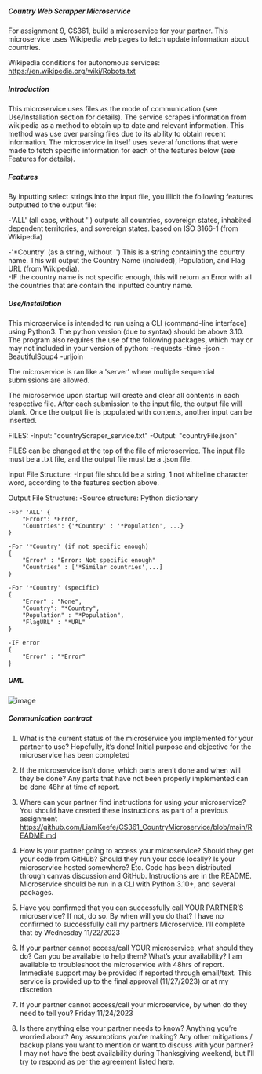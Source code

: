 ##### Country Web Scrapper Microservice 

For assignment 9, CS361, build a microservice for your partner. This microservice uses Wikipedia web pages to fetch update information about countries.  

Wikipedia conditions for autonomous services: https://en.wikipedia.org/wiki/Robots.txt

##### Introduction

This microservice uses files as the mode of communication (see Use/Installation section for details).  The service scrapes information from wikipedia as a method to obtain up to date and relevant information.  This method was use over parsing files due to its ability to obtain recent information.  The microservice in itself uses several functions that were made to fetch specific information for each of the features below (see Features for details).

##### Features

By inputting select strings into the input file, you illicit the following features outputted to the output file:

-'ALL' (all caps, without '') outputs all countries, sovereign states, inhabited dependent territories, and sovereign states. based on ISO 3166-1 (from Wikipedia)

-'*Country' (as a string, without '') This is a string containing the country name.  This will output the Country Name (included), Population, and Flag URL (from Wikipedia).  
    -IF the country name is not specific enough, this will return an Error with all the countries that are contain the inputted country name.

##### Use/Installation

This microservice is intended to run using a CLI (command-line interface) using Python3.  The python version (due to syntax)  should be above 3.10. The program also requires the use of the following packages, which may or may not included in your version of python:
    -requests
    -time
    -json
    -BeautifulSoup4
    -urljoin

The microservice is ran like a 'server' where multiple sequential submissions are allowed.  

The microservice upon startup will create and clear all contents in each respective file. After each submission to the input file, the output file will blank.  Once the output file is populated with contents, another input can be inserted.

FILES:
    -Input: "countryScraper_service.txt"
    -Output: "countryFile.json"

FILES can be changed at the top of the file of microservice.  The input file must be a .txt file, and the output file must be a .json file.  

Input File Structure:
    -Input file should be a string, 1 not whiteline character word, according to the features section above.

Output File Structure:
    -Source structure: Python dictionary
    
    -For 'ALL' {
        "Error": *Error,
        "Countries": {'*Country' : '*Population', ...}        
    }
    
    -For '*Country' (if not specific enough)
    {
        "Error" : "Error: Not specific enough"
        "Countries" : ['*Similar countries',...]
    }
    
    -For '*Country' (specific)
    {
        "Error" : "None",
        "Country": "*Country",
        "Population" : "*Population",
        "FlagURL" : "*URL"
    }
    
    -IF error
    {
        "Error" : "*Error"
    }

##### UML

![image](https://github.com/LiamKeefe/CS361_CountryMicroservice/assets/122354752/52d2555d-0880-4cbf-a135-b195b4d2271c)


##### Communication contract

1.	What is the current status of the microservice you implemented for your partner to use? Hopefully, it’s done!
Initial purpose and objective for the microservice has been completed

2.	If the microservice isn’t done, which parts aren’t done and when will they be done?
Any parts that have not been properly implemented can be done 48hr at time of report.

3.	Where can your partner find instructions for using your microservice? You should have created these instructions as part of a previous assignment
https://github.com/LiamKeefe/CS361_CountryMicroservice/blob/main/README.md

4.	How is your partner going to access your microservice? Should they get your code from GitHub? Should they run your code locally? Is your microservice hosted somewhere? Etc.
Code has been distributed through canvas discussion and GitHub.  Instructions are in the README.  Microservice should be run in a CLI with Python 3.10+, and several packages.


5.	Have you confirmed that you can successfully call YOUR PARTNER’S microservice? If not, do so. By when will you do that?
I have no confirmed to successfully call my partners Microservice.  I’ll complete that by Wednesday 11/22/2023

6.	If your partner cannot access/call YOUR microservice, what should they do? Can you be available to help them? What’s your availability?
I am available to troubleshoot the microservice with 48hrs of report.  Immediate support may be provided if reported through email/text.  This service is provided up to the final approval (11/27/2023) or at my discretion.  

7.	If your partner cannot access/call your microservice, by when do they need to tell you?
Friday 11/24/2023

8.	Is there anything else your partner needs to know? Anything you’re worried about? Any assumptions you’re making? Any other mitigations / backup plans you want to mention or want to discuss with your partner?
I may not have the best availability during Thanksgiving weekend, but I’ll try to respond as per the agreement listed here.



